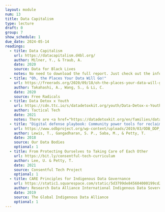 ```yaml
---
layout: module
num: 13
title: Data Capitalism
type: lecture
draft: 0
group: 7
show_schedule: 1
due_date: 2024-05-14
readings:
  - title: Data Capitalism
    url: https://datacapitalism.d4bl.org/
    author: Milner, Y., & Traub, A.
    date: 2020
    source: Data for Black Lives
    notes: No need to download the full report. Just check out the info on the website.
  - title: "Oh, the Places Your Data Will Go!" 
    url: https://freerads.org/2020/09/18/oh-the-places-your-data-will-go/
    author: Takahashi, A., Wang, S., & Li, C.
    date: 2020
    source: Free Radicals
  - title: Data Detox x Youth
    url: https://cdn.ttc.io/s/datadetoxkit.org/youth/Data-Detox-x-Youth_EN.pdf
    author: Tactical Tech
    date: 2021
    notes: There are <a href="https://datadetoxkit.org/en/families/datadetox-x-youth/">versions available in other languages</a> too.
  - title: "Digital defense playbook: Community power tools for reclaiming data"
    url: https://www.odbproject.org/wp-content/uploads/2019/03/ODB_DDP_HighRes_Single.pdf
    author: Lewis, T., Gangadharan, S. P., Saba, M., & Petty, T.
    date: 2018
    source: Our Data Bodies
    optional: 1
  - title: From Protecting Ourselves to Taking Care of Each Other
    url: https://bit.ly/consentful-tech-curriculum
    author: Lee, U. & Petty, T.
    date: 2021
    source: Consentful Tech Project
    optional: 1
  - title: CARE Principles for Indigenous Data Governance
    url: https://static1.squarespace.com/static/5d3799de845604000199cd24/t/6397b363b502ff481fce6baf/1670886246948/CARE%2BPrinciples_One%2BPagers%2BFINAL_Oct_17_2019.pdf
    author: Research Data Alliance International Indigenous Data Sovereignty Interest Group
    date: 2019
    source: The Global Indigenous Data Alliance
    optional: 1
--- 
```

